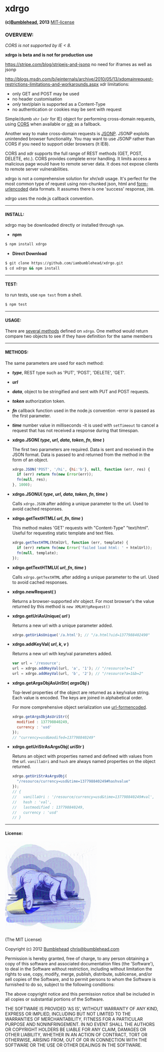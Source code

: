 xdrgo
=====
**(c)[Bumblehead][0], 2013** [MIT-license](#license)  

### OVERVIEW:

_CORS is not supported by IE < 8._

__xdrgo is beta and is not for production use__

https://stripe.com/blog/stripejs-and-jsonp 
no need for iframes as well as jsonp


http://blogs.msdn.com/b/ieinternals/archive/2010/05/13/xdomainrequest-restrictions-limitations-and-workarounds.aspx
xdr limitations:
 - only GET and POST may be used
 - no header customisation
 - *only* text/plain is supported as a Content-Type
 - no authentication or cookies may be sent with request


Simple/dumb `xhr` (`xdr` for IE) object for performing cross-domain requests, using [CORS][5] when available or [xdr][8] as a fallback.

Another way to make cross-domain requests is [JSONP][6]. JSONP exploits unintended browser functionality. You may want to use JSONP rather than CORS if you need to support older browsers (lt IE8).

CORS and xdr supports the full range of REST methods (GET, POST, DELETE, etc.). CORS provides complete error handling. It limits access a malicious page would have to remote server data. It does not expose clients to remote server vulnerabilities.

xdrgo is not a comprehensive solution for xhr/xdr usage. It's perfect for the most common type of request using non-chunked json, html and [form-urlencoded][3] data formats. It assumes there is one 'success' response, `200`.

xdrgo uses the node.js callback convention.


[5]: http://en.wikipedia.org/wiki/Cross-origin_resource_sharing "cors"
[6]: http://en.wikipedia.org/wiki/JSONP                        "jsonp"
[7]: http://en.wikipedia.org/wiki/Cross-site_request_forgery    "xsrf"
[0]: http://www.bumblehead.com                            "bumblehead"
[3]: https://npmjs.org/package/form-urlencoded    "www-urlformencoded"
[8]: http://msdn.microsoft.com/en-us/library/ie/cc288060%28v=vs.85%29.aspx "xdr"

------------------------------------------------------------------------------
#### <a id="install"></a>INSTALL:

xdrgo may be downloaded directly or installed through `npm`.

 * **npm**   

 ```bash
 $ npm install xdrgo
 ```

 * **Direct Download**
 
 ```bash  
 $ git clone https://github.com/iambumblehead/xdrgo.git
 $ cd xdrgo && npm install
 ```


------------------------------------------------------------------------------
#### <a id="test"></a>TEST:

 to run tests, use `npm test` from a shell.

 ```bash
 $ npm test
 ```
 
---------------------------------------------------------
#### <a id="usage">USAGE:

 There are [several methods](#methods) defined on `xdrgo`. One method would return 
 compare two objects to see if they have definition for the same members

---------------------------------------------------------
#### <a id="methods">METHODS:

The same parameters are used for each method:

 - **_type_**, REST type such as 'PUT', 'POST', 'DELETE', 'GET'.
 - **_url_**
 - **_data_**, object to be stringified and sent with PUT and POST requests.
 - **_token_** authorization token.
 - **_fn_** callback function used in the node.js convention -error is passed as the first parameter.
 - **_time_** number value in milliseconds -it is used with `setTimeout` to cancel a request that has not received a response during that timespan.



 - **xdrgo.JSON( _type_, _url_, _data_, _token_, _fn_, _time_ )**
 
   The first two parameters are required. Data is sent and received in the JSON format. Data is passed to and returned from the method in the form of an object.
 
   ```javascript
   xdrgo.JSON('POST', '/hi', {hi:'b'}, null, function (err, res) {
     if (err) return fn(new Error(err));     
     fn(null, res);
   }, 1000);
   ```

 - **xdrgo.JSONU( _type_, _url_, _data_, _token_, _fn_, _time_ )**

   Calls `xdrgo.JSON` after adding a unique parameter to the url. Used to avoid cached responses.

 - **xdrgo.getTextHTML( _url_, _fn_, _time_ )**
 
   This method makes 'GET' requests with "Content-Type" "text/html". Useful for requesting static template and text files.

   ```javascript
   xdrgo.getTextHTML(htmlUrl, function (err, template) {
     if (err) return fn(new Error('failed load html: ' + htmlUrl));        
     fn(null, template);
   });
   ```
   
 - **xdrgo.getTextHTMLU( _url_, _fn_, _time_ )**

   Calls `xdrgo.getTextHTML` after adding a unique parameter to the url. Used to avoid cached responses.

 - **xdrgo.newRequest( )**
 
   Returns a browser-supported xhr object. For most browser's the value returned by this method is `new XMLHttpRequest()`

 - **xdrgo.getUriAsUnique( _url_ )**
 
   Returns a new url with a unique parameter added.

   ```javascript
   xdrgo.getUriAsUnique('/a.html'); // "/a.html?uid=1377988402490"
   ```

 - **xdrgo.addKeyVal( _url_, _k_, _v_ )**
 
   Returns a new url with key/val parameters added.
   
   ```javascript
   var url = '/resource';
   url = xdrgo.addKeyVal(url, 'a', '1'); // "/resource?a=1"
   url = xdrgo.addKeyVal(url, 'b', '2'); // "/resource?a=1&b=2"
   ```

 - **xdrgo.getArgsObjAsUriStr( _argsObj_ )**
 
   Top-level properties of the object are returned as a key/value string. Each value is encoded. The keys are joined in alphabetical order. 

   For more comprehensive object serialization use [url-formencoded][2].

   ```javascript
   xdrgo.getArgsObjAsUriStr({
     modified : 137798840249,
     currency : 'usd'
   }); 
   // "currency=usd&modifed=137798840249"
   ```

 - **xdrgo.getUriStrAsArgsObj( _uriStr_ )**
 
   Retuns an object with properties named and defined with values from the url. `vanillaUri` and `hash` are always named properties on the object returned.

   ```javascript
   xdrgo.getUriStrAsArgsObj(
     "/resource/currency=usd&time=137798840249#hashvalue"
   }); 
   // {
   //   vanillaUri : '/resource/currency=usd&time=137798840249#val',
   //   hash : 'val',
   //   lastmodified : 137798840249,
   //   currency : 'usd'
   // }
   ```

[2]: http://github.com/iambumblehead/url-formencoded     "formencoded"

------------------------------------------------------------------------------
#### <a id="license">License:

 ![scrounge](http://github.com/iambumblehead/scroungejs/raw/master/img/hand.png) 

(The MIT License)

Copyright (c) 2012 [Bumblehead][0] <chris@bumblehead.com>

Permission is hereby granted, free of charge, to any person obtaining a copy of this software and associated documentation files (the 'Software'), to deal in the Software without restriction, including without limitation the rights to use, copy, modify, merge, publish, distribute, sublicense, and/or sell copies of the Software, and to permit persons to whom the Software is furnished to do so, subject to the following conditions:

The above copyright notice and this permission notice shall be included in all copies or substantial portions of the Software.

THE SOFTWARE IS PROVIDED 'AS IS', WITHOUT WARRANTY OF ANY KIND, EXPRESS OR IMPLIED, INCLUDING BUT NOT LIMITED TO THE WARRANTIES OF MERCHANTABILITY, FITNESS FOR A PARTICULAR PURPOSE AND NONINFRINGEMENT. IN NO EVENT SHALL THE AUTHORS OR COPYRIGHT HOLDERS BE LIABLE FOR ANY CLAIM, DAMAGES OR OTHER LIABILITY, WHETHER IN AN ACTION OF CONTRACT, TORT OR OTHERWISE, ARISING FROM, OUT OF OR IN CONNECTION WITH THE SOFTWARE OR THE USE OR OTHER DEALINGS IN THE SOFTWARE.
